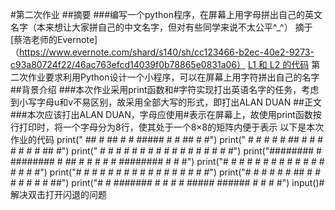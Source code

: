 #第二次作业
##摘要
###编写一个python程序，在屏幕上用字母拼出自己的英文名字（本来想让大家拼自己的中文名字，但对有些同学来说不太公平^_^）
摘于
[蔡浩老师的Evernote]（https://www.evernote.com/shard/s140/sh/cc123466-b2ec-40e2-9273-c93a80724f22/46ac763efcd14039f0b78865e0831a06）
[L1 和 L2 的代码](https://raw.githubusercontent.com/wuyuqiao/computationalphysics_N2013301020142/master/Chapter1/Code%20for%20level%201-2)
第二次作业要求利用Python设计一个小程序，可以在屏幕上用字符拼出自己的名字
##背景介绍
###本次作业采用print函数和#字符实现打出英语名字的任务，考虑到小写字母u和v不易区别，故采用全部大写的形式，即打出ALAN DUAN
##正文
###本次应该打出ALAN DUAN，字母应使用#表示在屏幕上，故使用print函数按行打印时，将一个字母分为8行，使其处于一个8×8的矩阵内便于表示
以下是本次作业的代码
print("   ##    #          ##    #      #    #####    #      #    ##    #      #")
print("  #  #   #         #  #   ##     #    #    #   #      #   #  #   ##     #")
print(" #    #  #        #    #  # #    #    #     #  #      #  #    #  # #    #")
print("######## #       ######## #  ##  #    #      # #      # ######## #  #   #")
print("#      # #       #      # #   #  #    #      # #      # #      # #   #  #")
print("#      # #       #      # #    # #    #     #  #      # #      # #    # #")
print("#      # #       #      # #     ##    #    #   #      # #      # #     ##")
print("#      # ####### #      # #      #    #####     ######  #      # #      #")
input()#解决双击打开闪退的问题




